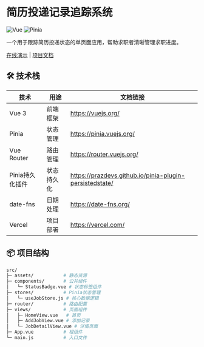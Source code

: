 # 简历投递记录追踪系统

![Vue](https://img.shields.io/badge/Vue-3.4.21-brightgreen)
![Pinia](https://img.shields.io/badge/Pinia-2.1.7-orange)

一个用于跟踪简历投递状态的单页面应用，帮助求职者清晰管理求职进度。

[在线演示](https://your-vercel-app-url.vercel.app) | [项目文档](docs/README.md)

## 🛠️ 技术栈

| 技术               | 用途                          | 文档链接                     |
|--------------------|-----------------------------|---------------------------|
| Vue 3              | 前端框架                      | https://vuejs.org/        |
| Pinia              | 状态管理                      | https://pinia.vuejs.org/  |
| Vue Router         | 路由管理                      | https://router.vuejs.org/ |
| Pinia持久化插件      | 状态持久化                    | https://prazdevs.github.io/pinia-plugin-persistedstate/ |
| date-fns           | 日期处理                      | https://date-fns.org/     |
| Vercel             | 项目部署                      | https://vercel.com/       |

## 📦 项目结构

```bash
src/
├─ assets/           # 静态资源
├─ components/       # 公共组件
│   └─ StatusBadge.vue # 状态标签组件
├─ stores/           # Pinia状态管理
│   └─ useJobStore.js # 核心数据逻辑
├─ router/           # 路由配置
├─ views/            # 页面组件
│   ├─ HomeView.vue   # 首页
│   ├─ AddJobView.vue # 添加记录
│   └─ JobDetailView.vue # 详情页面
├─ App.vue           # 根组件
└─ main.js           # 入口文件
